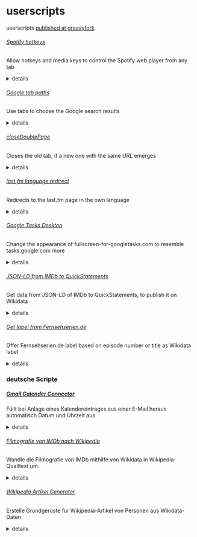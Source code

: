 # userscripts
userscripts [published at greasyfork](https://greasyfork.org/de/users/21515-cesar-bernard)

###### [Spotify hotkeys](https://greasyfork.org/scripts/31978-spotify-hotkeys/code/Spotify%20hotkeys.user.js)
Allow hotkeys and media keys to control the Spotify web player from any tab

<details>
<summary>details</summary>

<!-- START ./docs/Spotify hotkeys.md -->
This script adds hotkeys to control the Spotify webplayer from any tab. Note that you have to reload all tabs after installation. It can be used with keyboard hotkeys or with <a href="https://developer.mozilla.org/en-US/docs/Web/API/MediaKeys">MediaKeys</a>.

    [ctrl] + [alt] + [p] – play/pause
    [ctrl] + [alt] + [s] – stop
    [ctrl] + [alt] + [,] – previous title
    [ctrl] + [alt] + [.] – next title<!-- END ./docs/Spotify hotkeys.md -->

</details>

###### [Google tab paths](https://greasyfork.org/scripts/389426-google-tab-paths/code/Google%20tab%20paths.user.js)
Use tabs to choose the Google search results

<details>
<summary>details</summary>

<!-- START ./docs/Google tab paths.md -->

<!-- END ./docs/Google tab paths.md -->

</details>

###### [closeDoublePage](https://greasyfork.org/scripts/38471-closedoublepage/code/closeDoublePage.user.js)
Closes the old tab, if a new one with the same URL emerges

<details>
<summary>details</summary>

<!-- START ./docs/closeDoublePage.md -->
This script closes the old tab, if a new one with the same URL emerges.
On Firefox you might need to open about:config and set allow_scripts_to_close_windows to true.<!-- END ./docs/closeDoublePage.md -->

</details>

###### [last.fm language redirect](https://greasyfork.org/scripts/385900-last-fm-language-redirect/code/lastfm%20language%20redirect.user.js)
Redirects to the last.fm page in the own language

<details>
<summary>details</summary>

<!-- START ./docs/last.fm language redirect.md -->
This script redirects to the last.fm-page of the own language, if it is available.<!-- END ./docs/last.fm language redirect.md -->

</details>

###### [Google Tasks Desktop](https://greasyfork.org/scripts/429123-google-tasks-desktop/code/Google%20Tasks%20Desktop.user.js)
Change the appearance of fullscreen-for-googletasks.com to resemble tasks.google.com more

<details>
<summary>details</summary>

<!-- START ./docs/Google Tasks Desktop.md -->
Remove the yellowish theme of fullscreen-for-googletasks.com and change the colors to the ones at tasks.google.com.
<!-- END ./docs/Google Tasks Desktop.md -->

</details>

###### [JSON-LD from IMDb to QuickStatements](https://greasyfork.org/scripts/377488-json-ld-from-imdb-to-quickstatements/code/JSON-LD%20from%20IMDb%20to%20QuickStatements.user.js)
Get data from JSON-LD of IMDb to QuickStatements, to publish it on Wikidata

<details>
<summary>details</summary>

<!-- START ./docs/JSON-LD from IMDb to QuickStatements.md -->
This script loads data from <a href="http://www.imdb.com/">IMDb</a> for using it in <a href="http://www.wikidata.org/">Wikidata</a>.

To do so, it loads the <a href="http://json-ld.org/">JSON-LD</a> of currently opened IMDb-sites, where some simple statements like actor, writer, date published, etc. (and their IMDb-IDs) are stored. From Wikidata the script loads the according Wikidata items with the help of the IMDb-IDs. The statements then are inserted to the form of <a href="https://tools.wmflabs.org/quickstatements/#/batch">QuickStatements</a> for an import to Wikidata. Source statements are also made. To work, you need to be logged in to QuickStatements and have the tab opened. Before importing the data with the button <i>Import V1 commands</i> you have to change something in the textarea (like deleting the last new line) to validate the input.<!-- END ./docs/JSON-LD from IMDb to QuickStatements.md -->

</details>

###### [Get label from Fernsehserien.de](https://greasyfork.org/scripts/429117-get-label-from-fernsehserien-de/code/Get%20label%20from%20Fernsehseriende.user.js)
Offer Fernsehserien.de label based on episode number or title as Wikidata label

<details>
<summary>details</summary>

<!-- START ./docs/Get label from Fernsehserien.de.md -->
This script shows possible labels for Wikidata items of TV episodes, which can be added with one click after verifying them. The titles come from Fernsehserien.de and are determined by the original title of the episode and the episode number. The Fernsehserien.de ID of the series is determined from the corresponding TV series wikidata item. If there is no ID, the script tries to guess one. The reliability of the label is expressed in colors (red, yellow, green). The link to the Fernsehserien.de episode guide is also added.<!-- END ./docs/Get label from Fernsehserien.de.md -->

</details>

### deutsche Scripte
##### [Gmail Calender Connector](https://greasyfork.org/scripts/33508-gmail-calender-connector/code/Gmail%20Calender%20Connector.user.js)
Füllt bei Anlage eines Kalendereintrages aus einer E-Mail heraus automatisch Datum und Uhrzeit aus

<details>
<summary>details</summary>

<!-- START ./docs/Gmail Calender Connector.md -->
Dieses Script ermittelt bei Anlage eines Kalendereintrages aus Googlemail über "Mehr" > "Termin erstellen" den Zeitpunkt entsprechend des Inhaltes der E-Mail. Dazu sucht es nach bekannten Datums- und Uhrzeitformaten und Wochentagen, füllt den Zeitpunkt, setzt die Dauer auf zwei Stunden und löscht alle Kalendertermin-Teilnehmer.<!-- END ./docs/Gmail Calender Connector.md -->

</details>

###### [Filmografie von IMDb nach Wikipedia](https://greasyfork.org/scripts/373171-filmografie-von-imdb-nach-wikipedia/code/Filmografie%20von%20IMDb%20nach%20Wikipedia.user.js)
Wandle die Filmografie von IMDb mithilfe von Wikidata in Wikipedia-Quelltext um.

<details>
<summary>details</summary>

<!-- START ./docs/Filmografie von IMDb nach Wikipedia.md -->
Dieses Skript wandelt die Filmografie der IMDb in Wiki-Quelltext einschließlich Wiki-Links um.

Dazu lädt es die Filmografie einer geöffneten IMDb-Seite und vergleicht die IMDb-IDs mit bestehenden Einträgen auf Wikidata. Falls vorhanden, werden die deutschen Titel der Einträge aus dem entsprechenden deutschen Wikipedia-Artikel, der zugehörigen Wikidata-Bezeichnung oder aus der IMDb übernommen. Für den Originaltitel wird zunächst Wikidata konsultiert, falls dort keine Informationen gespeichert sind, wird der Titel aus dem Entertainment Identifier Registry oder der IMDb verwendet. Wiki-Links für bestehende Artikel werden automatisch entsprechend den Angaben auf Wikidata gesetzt.

Um die Filmografie zu generieren, kann im Menü des Benutzerskripts auf "Filmografie laden" geklickt werden. Nach ein paar Sekunden erscheint eine Meldung, dass die Filmografie kopiert wurde. Die Filmografie kann mit erweiterten Einstellungen in der Browserkonsole geladen werden. Durch die Angabe der Parameter in ```ladeFilmografie(occupation,showShort,episodeLabel);``` kann die Episodenbezeichnung (```"Folge"``` oder ```"Episode"```) gewählt werden sowie entschieden werden, ob Kurzfilme angezeigt werden sollen oder nicht (```true``` oder ```false```). Durch die Angabe des Berufes können Filmografien von Drehbuchautoren (```"writer"```), Regisseuren (```"director"```) und weiteren Berufen statt Filmographien von Schauspielern erstellt werden. Die Angabe des Parameters entspricht dem name-Attribut des jeweiligen Abschnitt-Links der Filmografie auf IMDb.<!-- END ./docs/Filmografie von IMDb nach Wikipedia.md -->

</details>

###### [Wikipedia Artikel Generator](https://greasyfork.org/scripts/430516-wikipedia-artikel-generator/code/Wikipedia%20Artikel%20Generator.user.js)
Erstelle Grundgerüste für Wikipedia-Artikel von Personen aus Wikidata-Daten

<details>
<summary>details</summary>

<!-- START ./docs/Wikipedia Artikel Generator.md -->
Dieses Script erstellt auf Basis von Wikidata ein Grundgerüst für Wikipedia-Artikel und vereinfacht so die Anlage von Artikeln. Um ein Artikel-Grundgerüst zu generieren, muss ein Artikel mit dem Quelltext-Editor auf Wikipedia im Artikel-Namensraum erstellt werden (etwa durch Anklicken eines Rotlinks, zB [Keith Nobbs (Schauspieler)](https://de.wikipedia.org/wiki/Keith_Nobbs%20(Schauspieler)?action=edit)). Es erscheint eine Eingabeaufforderung mit möglichen auf Wikidata vorhandenen Einträgen. Nach Angabe einer der möglichen Nummern, wird das Grundgerüst geladen. Dies kann einige Zeit dauern. Alternativ kann in der Eingabeaufforderung auch der Bezeichner von Wikidata (Q…) angegeben werden. Derzeit werden nur Personen-Artikel unterstützt.

Das Script ist zurzeit vor allem für Schauspieler-Artikel angepasst, bei anderen Personen-Artikeln werden noch einzelne Teile des Artikels geladen, andere Arten von Artikel führen zurzeit noch zu einem permanenten Ladezustand. Abhängig ist das Script dabei immer von der Datengrundlage auf Wikidata. Angelegt werden eine kurze Einleitung mit Bild, Geburtsdaten, Nationalität, Berufen, einige Sätze zum Bildungsweg und Partnern, Filmografie (unter Einbeziehen von Daten der IMDb), Kategorien und Personendaten.

Das Script befindet sich derzeit noch im Entwicklungszustand.
<!-- END ./docs/Wikipedia Artikel Generator.md -->

</details>

